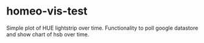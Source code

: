# homeo-vis-test

Simple plot of HUE lightstrip over time. Functionality to poll google datastore and show chart of hsb over time.
